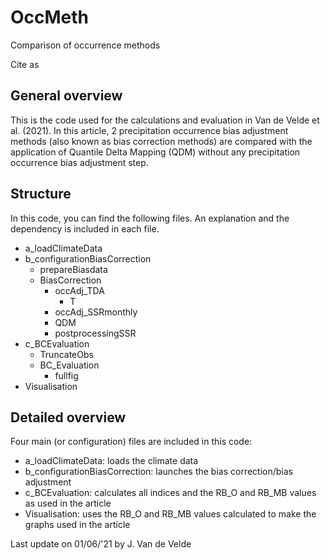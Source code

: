 # OccMeth
Comparison of occurrence methods

Cite as

## General overview

This is the code used for the calculations and evaluation in Van de Velde et al. (2021). 
In this article, 2 precipitation occurrence bias adjustment methods (also known as bias correction methods) are compared with the application of Quantile Delta Mapping (QDM) without any precipitation occurrence bias adjustment step.

## Structure

In this code, you can find the following files. An explanation and the dependency is included in each file.

* a_loadClimateData
* b_configurationBiasCorrection
  * prepareBiasdata
  * BiasCorrection
      * occAdj_TDA
        * T
      * occAdj_SSRmonthly
      * QDM
      * postprocessingSSR
* c_BCEvaluation
  * TruncateObs
  * BC_Evaluation
    * fullfig
* Visualisation

## Detailed overview

Four main (or configuration) files are included in this code:
* a_loadClimateData: loads the climate data
* b_configurationBiasCorrection: launches the bias correction/bias adjustment
* c_BCEvaluation: calculates all indices and the RB_O and RB_MB values as used in the article
* Visualisation: uses the RB_O and RB_MB values calculated to make the graphs used in the article

Last update on 01/06/'21 by J. Van de Velde
